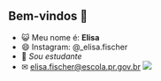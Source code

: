 ## Bem-vindos 👋


- 😺 Meu nome é: **Elisa**
- 😄 Instagram: @_elisa.fischer
- 🏫 _Sou estudante_
- ✉ elisa.fischer@escola.pr.gov.br
![](https://tenor.com/pC8ZQxIJg1f.gif)

